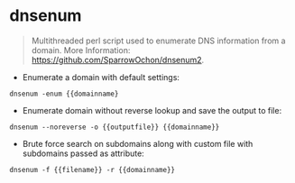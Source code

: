 # dnsenum

> Multithreaded perl script used to enumerate DNS information from a domain.
> More Information: <https://github.com/SparrowOchon/dnsenum2>.

- Enumerate a domain with default settings:

`dnsenum -enum {{domainname}`

- Enumerate domain without reverse lookup and save the output to file:

`dnsenum --noreverse -o {{outputfile}} {{domainname}}`

- Brute force search on subdomains along with custom file with subdomains passed as attribute:

`dnsenum -f {{filename}} -r {{domainname}}`
